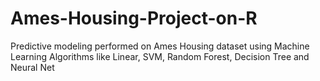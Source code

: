 # Ames-Housing-Project-on-R
Predictive modeling performed on Ames Housing dataset using Machine Learning Algorithms like Linear, SVM, Random Forest, Decision Tree and Neural Net
